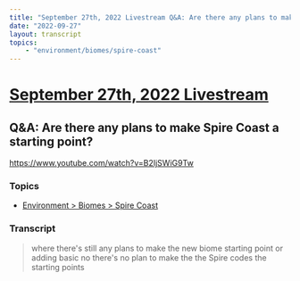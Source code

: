 ```yaml
---
title: "September 27th, 2022 Livestream Q&A: Are there any plans to make Spire Coast a starting point?"
date: "2022-09-27"
layout: transcript
topics:
    - "environment/biomes/spire-coast"
---
```

# [September 27th, 2022 Livestream](../2022-09-27.md)
## Q&A: Are there any plans to make Spire Coast a starting point?
https://www.youtube.com/watch?v=B2IjSWiG9Tw

### Topics
* [Environment > Biomes > Spire Coast](../topics/environment/biomes/spire-coast.md)

### Transcript

> where there's still any plans to make the new biome starting point or adding basic no there's no plan to make the the Spire codes the starting points
